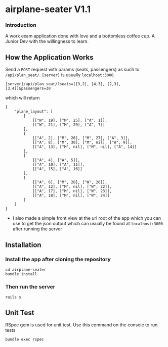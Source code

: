 # airplane-seater V1.1
### Introduction
A work exam application done with love and a bottomless coffee cup. A Junior Dev with the willingness to learn.


## How the Application Works
Send a `POST` request with params (seats, passengers) as such to `/api/plan_seat/`. `[server]` is usually `localhost:3000`.
```
[server]/api/plan_seat/?seats=[[3,2], [4,3], [2,3], [3,4]]&passengers=30
```
which will return
```
{
    "plane_layout": [
        [
            [["W", 19], ["M", 25], ["A", 1]], 
            [["W", 21], ["M", 29], ["A", 7]]
        ],
        [
            [["A", 2], ["M", 26], ["M", 27], ["A", 3]], 
            [["A", 8], ["M", 30], ["M", nil], ["A", 9]], 
            [["A", 13], ["M", nil], ["M", nil], ["A", 14]]
        ],
        [
            [["A", 4], ["A", 5]],
            [["A", 10], ["A", 11]],
            [["A", 15], ["A", 16]]
        ],
        [
            [["A", 6], ["M", 28], ["W", 20]], 
            [["A", 12], ["M", nil], ["W", 22]], 
            [["A", 17], ["M", nil], ["W", 23]], 
            [["A", 18], ["M", nil], ["W", 24]]
        ]
    ]
}
```
* I also made a simple front view at the url root of the app which you can use to get the json output which can usually be found at `localhost:3000` after running the server

## Installation

### Install the app after cloning the repository
```
cd airplane-seater
bundle install
```
### Then run the server
```
rails s
```

## Unit Test
RSpec gem is used for unit test. Use this command on the console to run tests
```
bundle exec rspec
```